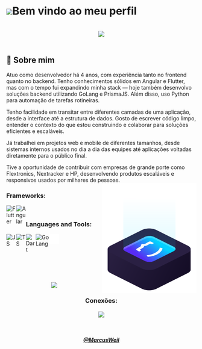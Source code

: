 # <img src="https://media.giphy.com/media/hvRJCLFzcasrR4ia7z/giphy.gif" width="25px">Bem vindo ao meu perfil</img>
<p align="center">
<br><img src="https://github.com/chiraag-kakar/chiraag-kakar/blob/master/hadder.gif" width="280px"><br><br>
</p>

## :floppy_disk: Sobre mim
Atuo como desenvolvedor há 4 anos, com experiência tanto no frontend quanto no backend. Tenho conhecimentos sólidos em Angular e Flutter, mas com o tempo fui expandindo minha stack — hoje também desenvolvo soluções backend utilizando GoLang e PrismaJS. Além disso, uso Python para automação de tarefas rotineiras.

Tenho facilidade em transitar entre diferentes camadas de uma aplicação, desde a interface até a estrutura de dados. Gosto de escrever código limpo, entender o contexto do que estou construindo e colaborar para soluções eficientes e escaláveis.

Já trabalhei em projetos web e mobile de diferentes tamanhos, desde sistemas internos usados no dia a dia das equipes até aplicações voltadas diretamente para o público final.

Tive a oportunidade de contribuir com empresas de grande porte como Flextronics, Nextracker e HP, desenvolvendo produtos escaláveis e responsivos usados por milhares de pessoas.
<a><img src="logo-code.svg" min-width="200px" max-width="250px" width="250px" align="right" alt="logo"></a>
### Frameworks:
<a href="https://flutter.dev/?gclid=Cj0KCQjwjN-SBhCkARIsACsrBz5FV7wlz7yFU82K_KSGaSXqqBpwopsas0J6E-aaoyyiMJD9ry6vjAsaAqS4EALw_wcB&gclsrc=aw.ds" target="_blank"><img align="left" alt="Flutter" width="26px" src="https://cdn.jsdelivr.net/gh/devicons/devicon/icons/flutter/flutter-original.svg" /></a>

<a href="https://angular.io/" target="_blank"><img align="left" alt="Angular" width="26px" src="https://cdn.jsdelivr.net/gh/devicons/devicon/icons/angularjs/angularjs-original.svg"/></a>
<br>
### Languages and Tools:

<a href="https://www.w3schools.com/js" target="_blank"><img align="left" alt="JS" width="26px" src="https://cdn.jsdelivr.net/gh/devicons/devicon/icons/javascript/javascript-original.svg" /></a>

<a href="https://www.typescriptlang.org/" target="_blank"><img align="left" alt="TS" width="26px" src="https://cdn.jsdelivr.net/gh/devicons/devicon/icons/typescript/typescript-original.svg" /></a>

<a href="https://dart.dev/" target="_blank"><img align="left" alt="Dart" width="26px" src="https://cdn.jsdelivr.net/gh/devicons/devicon/icons/dart/dart-original.svg" /></a>

<a href="https://go.dev" target="_blank"><img align="left" alt="GoLang" width="36px" height="36px" src="https://cdn.jsdelivr.net/gh/devicons/devicon@latest/icons/go/go-original-wordmark.svg" /></a>

<a href="https://desktop.github.com/"><img align="left" alt="GitHub" width="26px" src="https://github.com/Aakarsh-B/trying-repos/blob/master/github.svg" /></a>

<br />
<br />

# ‎ 
<p align="center">
    <img align="center" height="180em" src="https://github-readme-streak-stats.herokuapp.com/?user=MarcusWeil&theme=tokyonight"/>
  </p>

<h3 align="center">Conexões:</h3>

<p align="center">
  <a href="https://www.linkedin.com/in/marcusweil" target="_blank">
    <img
         align="center"
         src="https://img.shields.io/badge/LinkedIn-1C1C1C?style=for-the-badge&logo=linkedin&logoColor=00FFFF"
  </a>
</p>
      <br>
<h5 align="center">@MarcusWeil</h5>
